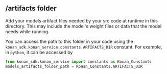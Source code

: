 ## **/artifacts** folder
Add your models artifact files needed by your src code at runtime in this directory. This may include the model's weight files or data that the model needs while running.

You can access the path to this folder in your code using the `konan_sdk.konan_service.constants.ARTIFACTS_DIR` constant.
For example, in `python`, it can be accessed by 
```python
from konan_sdk.konan_service import constants as Konan_Constants
models_artifacts_folder_path = Konan_Constants.ARTIFACTS_DIR
```
